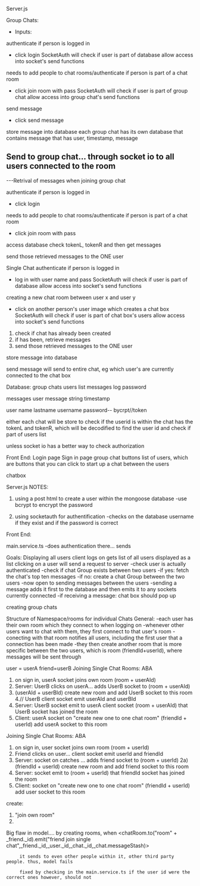 Server.js

Group Chats:
- Inputs: 

authenticate if person is logged in 
  - click login
  SocketAuth will check if user is part of database
    allow access into socket's send functions

needs to add people to chat rooms/authenticate if person is part of a chat room
  - click join room with pass
  SocketAuth will check if user is part of group chat
    allow access into group chat's send functions

send message
  - click send message

store message into database
  each group chat has its own database that contains
    message that has user, timestamp, message

Send to group chat...
  through socket io to all users connected to the room
-----------------------------------------------------------------
---Retrival of messages when joining group chat
 
authenticate if person is logged in 
  - click login

needs to add people to chat rooms/authenticate if person is part of a chat room
  - click join room with pass

access database
  check tokenL, tokenR and then get messages

send those retrieved messages to the ONE user




Single Chat
authenticate if person is logged in 
  - log in with user name and pass
  SocketAuth will check if user is part of database
    allow access into socket's send functions

creating a new chat room between user x and user y
  - click on another person's user image which creates a chat box
  SocketAuth will check if user is part of chat box's users
    allow access into socket's send functions  
  1) check if chat has already been created
  2) if has been, retrieve messages
  3) send those retrieved messages to the ONE user

store message into database

send message
  will send to entire chat, eg which user's are currently connected to the chat box



Database:
group chats
  users list
  messages log
  password

messages
  user
  message string
  timestamp

user
  name
  lastname
  username
  password-- bycrpt//token

  either each chat will be store to check if the userid is within the chat has the tokenL and tokenR, which will be decodified to find the user id and check if part of users list

  unless socket io has a better way to check authorization



Front End:
Login page
Sign in page
group chat buttons
list of users, which are buttons that you can click to start up a chat between the users

chatbox





Server.js NOTES:
1) using a post html to create a user within the mongoose database
  -use bcrypt to encrypt the password

2) using socketauth for authentification
  -checks on the database username if they exist and if the password is correct



Front End: 

main.service.ts
  -does authentication there... sends











Goals:
Displaying all users
  client logs on
  gets list of all users displayed as a list
  clicking on a user will send a request to server
    -check user is actually authenticated
    -check if chat Group exists between two users
      -if yes: fetch the chat's top ten messages
      -if no: create a chat Group between the two users
    -now open to sending messages between the users 
      -sending a message adds it first to the database and then emits it to any sockets currently connected
    -if receiving a message: chat  box should pop up 

creating group chats




Structure of Namespace/rooms for individual Chats
General:
-each user has their own room which they connect to when logging on 
-whenever other users want to chat with them, they first connect to that user's room
-conecting with that room notifies all users, including the first user that a connection has been made
-they then create another room that is more specific between the two users, which is room (friendId+userId), where messages will be sent through


user = userA
friend=userB
Joining Single Chat Rooms: ABA
1. on sign in, userA socket joins own room (room + userAId)
2. Server:  UserB clicks on userA... adds UserB socket to (room + userAId)
3.  (userAId + userBId) create new room and add UserB socket to this room
4.//  UserB client socket emit userAId and userBId
3. Server: UserB socket emit to userA client socket (room + userAId) that UserB socket has joined the room
4. Client: userA socket on "create new one to one chat room" (friendId + userId) add userA socket to this room 



Joining Single Chat Rooms: ABA
1. on sign in, user socket joins own room (room + userId)
1. Friend clicks on user... client socket emit userId and friendId
2. Server: socket on catches ... adds friend socket to (room + userId)
  2a) (friendId + userId) create new room and add friend socket to this room
3. Server: socket emit to (room + userId) that friendId socket has joined the room
4. Client: socket on "create new one to one chat room" (friendId + userId) add user socket to this room 


create:
1. "join own room"
2. 


Big flaw in model....
by creating rooms, when 
         <chatRoom.to("room" + _friend._id).emit("friend join single chat",_friend._id,_user._id,_chat._id,_chat.messageStash)>

         it sends to even other people within it, other third party people. thus, model fails

         fixed by checking in the main.service.ts if the user id were the correct ones however, should not
